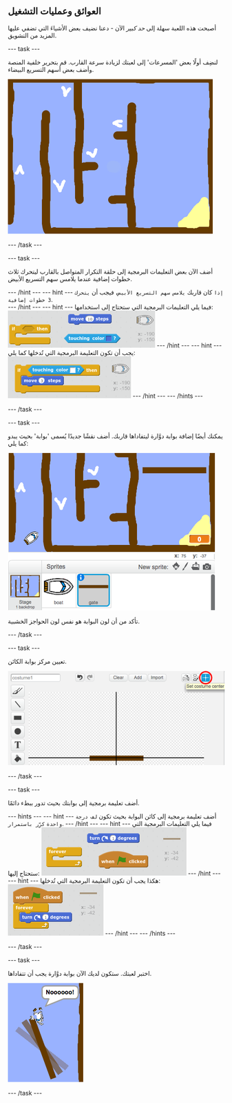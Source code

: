 ## العوائق وعمليات التشغيل

أصبحت هذه اللعبة سهلة إلى *حد كبير* الآن - دعنا نضيف بعض الأشياءَ التي تضفي عليها المزيد من التشويق.

\--- task \---

لنضِف أولًا بعض 'المسرعات' إلى لعبتك لزيادة سرعة القارب. قم بتحرير خلفية المنصة وأضف بعض أسهم التسريع البيضاء.

![لقطة الشاشة](images/boat-boost.png)

\--- /task \---

\--- task \---

أضف الآن بعض التعليمات البرمجية إلى حلقة التكرار المتواصل بالقارب ليتحرك ثلاث خطوات إضافية عندما يلامس سهم التسريع الأبيض.

\--- /hint \--- \--- hint \--- `إذا` كان قاربك `يلامس سهم التسريع الأبيض`، فيجب أن `يتحرك 3 خطوات إضافية`.  
\--- /hint \--- \--- hint \--- فيما يلي التعليمات البرمجية التي ستحتاج إلى استخدامها: ![screenshot](images/boat-boost-blocks.png) \--- /hint \--- \--- hint \--- يجب أن تكون التعليمة البرمجية التي تُدخلها كما يلي: ![screenshot](images/boat-boost-code.png) \--- /hint \--- \--- /hints \---

\--- /task \---

\--- task \---

يمكنك أيضًا إضافة بوابة دوَّارة ليتفاداها قاربك. أضف نقشًا جديدًا يُسمى 'بوابة' بحيث يبدو كما يلي:

![لقطة الشاشة](images/boat-gate.png)

تأكد من أن لون البوابة هو نفس لون الحواجز الخشبية.

\--- /task \---

\--- task \---

تعيين مركز بوابة الكائن.

![لقطة الشاشة](images/boat-center.png)

\--- /task \---

\--- task \---

أضف تعليمة برمجية إلى بوابتك بحيث تدور ببطء دائمًا.

\--- hints \--- \--- hint \--- أضف تعليمة برمجية إلى كائن البوابة بحيث تكون `لف درجة واحدة` `كرِّر باستمرار`. \--- /hint \--- \--- hint \--- فيما يلي التعليمات البرمجية التي ستحتاج إليها: ![screenshot](images/boat-spin-blocks.png) \--- /hint \--- \--- hint \--- هكذا يجب أن تكون التعليمة البرمجية التي تُدخلها: ![screenshot](images/boat-spin-code.png) \--- /hint \--- \--- /hints \---

\--- /task \---

\--- task \---

اختبر لعبتك. ستكون لديك الآن بوابة دوَّارة يجب أن تتفاداها.

![لقطة الشاشة](images/boat-gate-test.png)

\--- /task \---